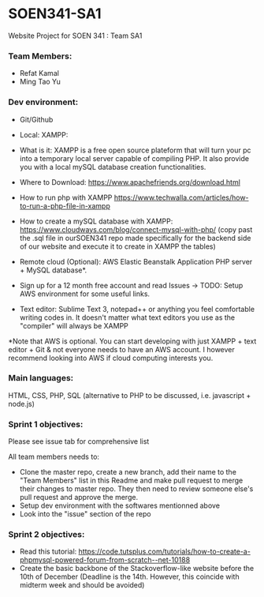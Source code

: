 # SOEN341-SA1
Website Project for SOEN 341 : Team SA1

### Team Members:
- Refat Kamal
- Ming Tao Yu

### Dev environment:
- Git/Github
- Local: XAMPP:
 - What is it: XAMPP is a free open source plateform that will turn your pc into a temporary local server capable of compiling PHP. It also provide you with a local mySQL database creation functionalities. 

 - Where to Download: https://www.apachefriends.org/download.html
 - How to run php with XAMPP https://www.techwalla.com/articles/how-to-run-a-php-file-in-xampp 
 - How to create a mySQL database with XAMPP: https://www.cloudways.com/blog/connect-mysql-with-php/ (copy past the .sql file in ourSOEN341 repo made specifically for the backend side of our website and execute it to create in XAMPP the tables)

- Remote cloud (Optional): AWS Elastic Beanstalk Application PHP server + MySQL database*. 
 - Sign up for a 12 month free account and read Issues -> TODO: Setup AWS environment for some useful links. 

- Text editor: Sublime Text 3, notepad++ or anything you feel comfortable writing codes in. It doesn't matter what text editors you use as the "compiler" will always be XAMPP

*Note that AWS is optional. You can start developing with just XAMPP + text editor + Git & not everyone needs to have an AWS account. I however recommend looking into AWS if cloud computing interests you. 

### Main languages: 
HTML, CSS, PHP, SQL (alternative to PHP to be discussed, i.e. javascript + node.js) 

### Sprint 1 objectives:

Please see issue tab for comprehensive list

All team members needs to:
- Clone the master repo, create a new branch, add their name to the "Team Members" list in this Readme and make pull request to merge their changes to master repo. They then need to review someone else's pull request and approve the merge. 
- Setup dev environment with the softwares mentionned above
- Look into the "issue" section of the repo 

### Sprint 2 objectives:
- Read this tutorial: https://code.tutsplus.com/tutorials/how-to-create-a-phpmysql-powered-forum-from-scratch--net-10188
- Create the basic backbone of the Stackoverflow-like website before the 10th of December (Deadline is the 14th. However, this coincide with midterm week and should be avoided) 

